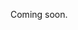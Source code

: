 Coming soon.

<!-- 
  Explain the difference between offline events (default) and online/mixed events.
  Important to mention:
  - location is not required for online events
  - location cannot be set to online location manually, you need to update the attendanceMode
  - onlineUrl is optional
  - link to relevant endpoint docs and vice-versa
-->
